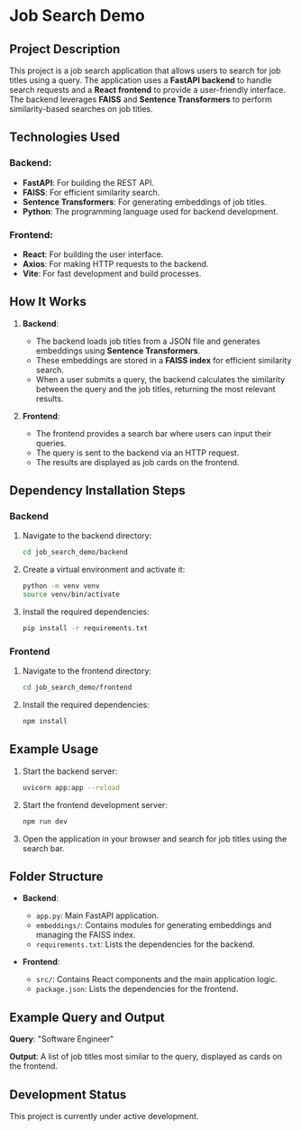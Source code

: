 # Job Search Demo

## Project Description

This project is a job search application that allows users to search for job titles using a query. The application uses a **FastAPI backend** to handle search requests and a **React frontend** to provide a user-friendly interface. The backend leverages **FAISS** and **Sentence Transformers** to perform similarity-based searches on job titles.

## Technologies Used

### Backend:
- **FastAPI**: For building the REST API.
- **FAISS**: For efficient similarity search.
- **Sentence Transformers**: For generating embeddings of job titles.
- **Python**: The programming language used for backend development.

### Frontend:
- **React**: For building the user interface.
- **Axios**: For making HTTP requests to the backend.
- **Vite**: For fast development and build processes.

## How It Works

1. **Backend**:
   - The backend loads job titles from a JSON file and generates embeddings using **Sentence Transformers**.
   - These embeddings are stored in a **FAISS index** for efficient similarity search.
   - When a user submits a query, the backend calculates the similarity between the query and the job titles, returning the most relevant results.

2. **Frontend**:
   - The frontend provides a search bar where users can input their queries.
   - The query is sent to the backend via an HTTP request.
   - The results are displayed as job cards on the frontend.

## Dependency Installation Steps

### Backend
1. Navigate to the backend directory:
   ```bash
   cd job_search_demo/backend
   ```
2. Create a virtual environment and activate it:
   ```bash
   python -m venv venv
   source venv/bin/activate
   ```
3. Install the required dependencies:
   ```bash
   pip install -r requirements.txt
   ```

### Frontend
1. Navigate to the frontend directory:
   ```bash
   cd job_search_demo/frontend
   ```
2. Install the required dependencies:
   ```bash
   npm install
   ```

## Example Usage

1. Start the backend server:
   ```bash
   uvicorn app:app --reload
   ```

2. Start the frontend development server:
   ```bash
   npm run dev
   ```

3. Open the application in your browser and search for job titles using the search bar.

## Folder Structure

- **Backend**:
  - `app.py`: Main FastAPI application.
  - `embeddings/`: Contains modules for generating embeddings and managing the FAISS index.
  - `requirements.txt`: Lists the dependencies for the backend.

- **Frontend**:
  - `src/`: Contains React components and the main application logic.
  - `package.json`: Lists the dependencies for the frontend.

## Example Query and Output

**Query**: "Software Engineer"

**Output**: A list of job titles most similar to the query, displayed as cards on the frontend.

## Development Status

This project is currently under active development.

